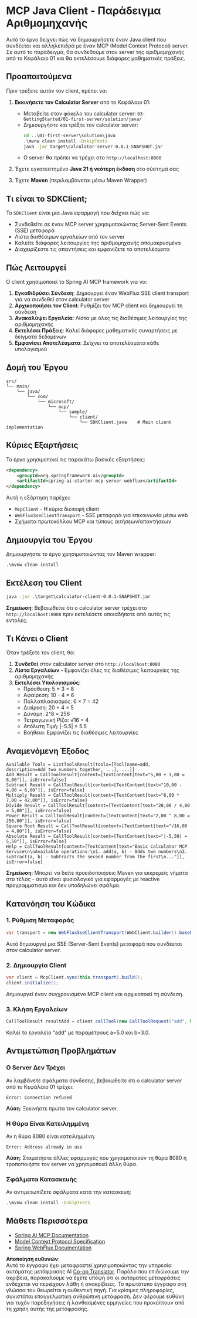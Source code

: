 <!--
CO_OP_TRANSLATOR_METADATA:
{
  "original_hash": "7074b9f4c8cd147c1c10f569d8508c82",
  "translation_date": "2025-07-13T18:34:29+00:00",
  "source_file": "03-GettingStarted/02-client/solution/java/README.md",
  "language_code": "el"
}
-->
# MCP Java Client - Παράδειγμα Αριθμομηχανής

Αυτό το έργο δείχνει πώς να δημιουργήσετε έναν Java client που συνδέεται και αλληλεπιδρά με έναν MCP (Model Context Protocol) server. Σε αυτό το παράδειγμα, θα συνδεθούμε στον server της αριθμομηχανής από το Κεφάλαιο 01 και θα εκτελέσουμε διάφορες μαθηματικές πράξεις.

## Προαπαιτούμενα

Πριν τρέξετε αυτόν τον client, πρέπει να:

1. **Εκκινήσετε τον Calculator Server** από το Κεφάλαιο 01:
   - Μεταβείτε στον φάκελο του calculator server: `03-GettingStarted/01-first-server/solution/java/`
   - Δημιουργήστε και τρέξτε τον calculator server:
     ```cmd
     cd ..\01-first-server\solution\java
     .\mvnw clean install -DskipTests
     java -jar target\calculator-server-0.0.1-SNAPSHOT.jar
     ```
   - Ο server θα πρέπει να τρέχει στο `http://localhost:8080`

2. Έχετε εγκατεστημένο **Java 21 ή νεότερη έκδοση** στο σύστημά σας  
3. Έχετε **Maven** (περιλαμβάνεται μέσω Maven Wrapper)

## Τι είναι το SDKClient;

Το `SDKClient` είναι μια Java εφαρμογή που δείχνει πώς να:
- Συνδεθείτε σε έναν MCP server χρησιμοποιώντας Server-Sent Events (SSE) μεταφορά
- Λίστα διαθέσιμων εργαλείων από τον server
- Καλείτε διάφορες λειτουργίες της αριθμομηχανής απομακρυσμένα
- Διαχειρίζεστε τις απαντήσεις και εμφανίζετε τα αποτελέσματα

## Πώς Λειτουργεί

Ο client χρησιμοποιεί το Spring AI MCP framework για να:

1. **Εγκαθιδρύσει Σύνδεση**: Δημιουργεί έναν WebFlux SSE client transport για να συνδεθεί στον calculator server  
2. **Αρχικοποιήσει τον Client**: Ρυθμίζει τον MCP client και δημιουργεί τη σύνδεση  
3. **Ανακαλύψει Εργαλεία**: Λίστα με όλες τις διαθέσιμες λειτουργίες της αριθμομηχανής  
4. **Εκτελέσει Πράξεις**: Καλεί διάφορες μαθηματικές συναρτήσεις με δείγματα δεδομένων  
5. **Εμφανίσει Αποτελέσματα**: Δείχνει τα αποτελέσματα κάθε υπολογισμού

## Δομή του Έργου

```
src/
└── main/
    └── java/
        └── com/
            └── microsoft/
                └── mcp/
                    └── sample/
                        └── client/
                            └── SDKClient.java    # Main client implementation
```

## Κύριες Εξαρτήσεις

Το έργο χρησιμοποιεί τις παρακάτω βασικές εξαρτήσεις:

```xml
<dependency>
    <groupId>org.springframework.ai</groupId>
    <artifactId>spring-ai-starter-mcp-server-webflux</artifactId>
</dependency>
```

Αυτή η εξάρτηση παρέχει:  
- `McpClient` - Η κύρια διεπαφή client  
- `WebFluxSseClientTransport` - SSE μεταφορά για επικοινωνία μέσω web  
- Σχήματα πρωτοκόλλου MCP και τύπους αιτήσεων/απαντήσεων

## Δημιουργία του Έργου

Δημιουργήστε το έργο χρησιμοποιώντας τον Maven wrapper:

```cmd
.\mvnw clean install
```

## Εκτέλεση του Client

```cmd
java -jar .\target\calculator-client-0.0.1-SNAPSHOT.jar
```

**Σημείωση**: Βεβαιωθείτε ότι ο calculator server τρέχει στο `http://localhost:8080` πριν εκτελέσετε οποιαδήποτε από αυτές τις εντολές.

## Τι Κάνει ο Client

Όταν τρέξετε τον client, θα:

1. **Συνδεθεί** στον calculator server στο `http://localhost:8080`  
2. **Λίστα Εργαλείων** - Εμφανίζει όλες τις διαθέσιμες λειτουργίες της αριθμομηχανής  
3. **Εκτελέσει Υπολογισμούς**:  
   - Πρόσθεση: 5 + 3 = 8  
   - Αφαίρεση: 10 - 4 = 6  
   - Πολλαπλασιασμός: 6 × 7 = 42  
   - Διαίρεση: 20 ÷ 4 = 5  
   - Δύναμη: 2^8 = 256  
   - Τετραγωνική Ρίζα: √16 = 4  
   - Απόλυτη Τιμή: |-5.5| = 5.5  
   - Βοήθεια: Εμφανίζει τις διαθέσιμες λειτουργίες

## Αναμενόμενη Έξοδος

```
Available Tools = ListToolsResult[tools=[Tool[name=add, description=Add two numbers together, ...], ...]]
Add Result = CallToolResult[content=[TextContent[text="5,00 + 3,00 = 8,00"]], isError=false]
Subtract Result = CallToolResult[content=[TextContent[text="10,00 - 4,00 = 6,00"]], isError=false]
Multiply Result = CallToolResult[content=[TextContent[text="6,00 * 7,00 = 42,00"]], isError=false]
Divide Result = CallToolResult[content=[TextContent[text="20,00 / 4,00 = 5,00"]], isError=false]
Power Result = CallToolResult[content=[TextContent[text="2,00 ^ 8,00 = 256,00"]], isError=false]
Square Root Result = CallToolResult[content=[TextContent[text="√16,00 = 4,00"]], isError=false]
Absolute Result = CallToolResult[content=[TextContent[text="|-5,50| = 5,50"]], isError=false]
Help = CallToolResult[content=[TextContent[text="Basic Calculator MCP Service\n\nAvailable operations:\n1. add(a, b) - Adds two numbers\n2. subtract(a, b) - Subtracts the second number from the first\n..."]], isError=false]
```

**Σημείωση**: Μπορεί να δείτε προειδοποιήσεις Maven για εκκρεμείς νήματα στο τέλος - αυτό είναι φυσιολογικό για εφαρμογές με reactive προγραμματισμό και δεν υποδηλώνει σφάλμα.

## Κατανόηση του Κώδικα

### 1. Ρύθμιση Μεταφοράς
```java
var transport = new WebFluxSseClientTransport(WebClient.builder().baseUrl("http://localhost:8080"));
```  
Αυτό δημιουργεί μια SSE (Server-Sent Events) μεταφορά που συνδέεται στον calculator server.

### 2. Δημιουργία Client
```java
var client = McpClient.sync(this.transport).build();
client.initialize();
```  
Δημιουργεί έναν συγχρονισμένο MCP client και αρχικοποιεί τη σύνδεση.

### 3. Κλήση Εργαλείων
```java
CallToolResult resultAdd = client.callTool(new CallToolRequest("add", Map.of("a", 5.0, "b", 3.0)));
```  
Καλεί το εργαλείο "add" με παραμέτρους a=5.0 και b=3.0.

## Αντιμετώπιση Προβλημάτων

### Ο Server Δεν Τρέχει  
Αν λαμβάνετε σφάλματα σύνδεσης, βεβαιωθείτε ότι ο calculator server από το Κεφάλαιο 01 τρέχει:  
```
Error: Connection refused
```  
**Λύση**: Ξεκινήστε πρώτα τον calculator server.

### Η Θύρα Είναι Κατειλημμένη  
Αν η θύρα 8080 είναι κατειλημμένη:  
```
Error: Address already in use
```  
**Λύση**: Σταματήστε άλλες εφαρμογές που χρησιμοποιούν τη θύρα 8080 ή τροποποιήστε τον server να χρησιμοποιεί άλλη θύρα.

### Σφάλματα Κατασκευής  
Αν αντιμετωπίζετε σφάλματα κατά την κατασκευή:  
```cmd
.\mvnw clean install -DskipTests
```

## Μάθετε Περισσότερα

- [Spring AI MCP Documentation](https://docs.spring.io/spring-ai/reference/api/mcp/)  
- [Model Context Protocol Specification](https://modelcontextprotocol.io/)  
- [Spring WebFlux Documentation](https://docs.spring.io/spring-framework/docs/current/reference/html/web-reactive.html)

**Αποποίηση ευθυνών**:  
Αυτό το έγγραφο έχει μεταφραστεί χρησιμοποιώντας την υπηρεσία αυτόματης μετάφρασης AI [Co-op Translator](https://github.com/Azure/co-op-translator). Παρόλο που επιδιώκουμε την ακρίβεια, παρακαλούμε να έχετε υπόψη ότι οι αυτόματες μεταφράσεις ενδέχεται να περιέχουν λάθη ή ανακρίβειες. Το πρωτότυπο έγγραφο στη γλώσσα του θεωρείται η αυθεντική πηγή. Για κρίσιμες πληροφορίες, συνιστάται επαγγελματική ανθρώπινη μετάφραση. Δεν φέρουμε ευθύνη για τυχόν παρεξηγήσεις ή λανθασμένες ερμηνείες που προκύπτουν από τη χρήση αυτής της μετάφρασης.